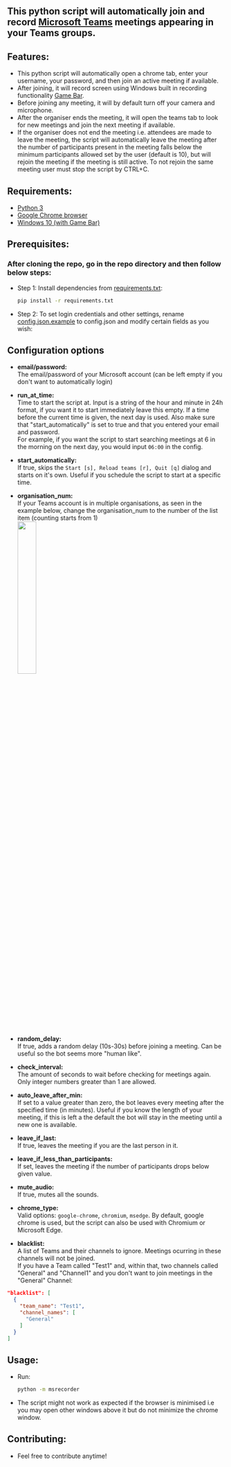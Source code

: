 ## This python script will automatically join and record [Microsoft Teams](https://www.microsoft.com/en-in/microsoft-365/microsoft-teams/group-chat-software) meetings appearing in your Teams groups.

## Features:

- This python script will automatically open a chrome tab, enter your username, your password, and then join an active meeting if available.
- After joining, it will record screen using Windows built in recording functionality [Game Bar](https://community.windows.com/en-us/stories/capture-and-share-videos-with-game-bar).
- Before joining any meeting, it will by default turn off your camera and microphone.
- After the organiser ends the meeting, it will open the teams tab to look for new meetings and join the next meeting if available.
- If the organiser does not end the meeting i.e. attendees are made to leave the meeting, the script will automatically leave the meeting after the number of participants present in the meeting falls below the minimum participants allowed set by the user (default is 10), but will rejoin the meeting if the meeting is still active. To not rejoin the same meeting user must stop the script by CTRL+C.

## Requirements:

- [Python 3](https://www.python.org/downloads/)
- [Google Chrome browser](https://www.google.com/intl/en_in/chrome/)
- [Windows 10 (with Game Bar)](https://www.microsoft.com/pl-pl/software-download/windows10)

## Prerequisites:

### After cloning the repo, go in the repo directory and then follow below steps:

- Step 1:
  Install dependencies from [requirements.txt](requirements.txt):

  ```bash
  pip install -r requirements.txt
  ```

- Step 2:
  To set login credentials and other settings, rename [config.json.example](config.json.example) to config.json and modify certain fields as you wish:

## Configuration options

- **email/password:**  
  The email/password of your Microsoft account (can be left empty if you don't want to automatically login)

- **run_at_time:**  
  Time to start the script at. Input is a string of the hour and minute in 24h format, if you want it to start immediately leave this empty.
  If a time before the current time is given, the next day is used. Also make sure that "start_automatically" is set to true and that
  you entered your email and password.  
  For example, if you want the script to start searching meetings at 6 in the morning on the next day, you would input `06:00` in the config.

- **start_automatically:**  
  If true, skips the `Start [s], Reload teams [r], Quit [q]` dialog and starts on it's own. Useful if you schedule the script to start at a specific time.

- **organisation_num:**  
  If your Teams account is in multiple organisations, as seen in the example below, change the organisation_num to the number of the list item (counting starts from 1)  
  <img width="30%" src="https://imgur.com/CWpK4wk.png">

- **random_delay:**  
  If true, adds a random delay (10s-30s) before joining a meeting. Can be useful so the bot seems more "human like".

- **check_interval:**  
  The amount of seconds to wait before checking for meetings again. Only integer numbers greater than 1 are allowed.

- **auto_leave_after_min:**  
  If set to a value greater than zero, the bot leaves every meeting after the specified time (in minutes). Useful if you know the length of your meeting, if this is left a the default the bot will stay in the meeting until a new one is available.

- **leave_if_last:**  
  If true, leaves the meeting if you are the last person in it.

- **leave_if_less_than_participants:**  
  If set, leaves the meeting if the number of participants drops below given value.

- **mute_audio:**  
  If true, mutes all the sounds.

- **chrome_type:**  
  Valid options: `google-chrome`, `chromium`, `msedge`. By default, google chrome is used, but the script can also be used with Chromium or Microsoft Edge.

- **blacklist:**  
  A list of Teams and their channels to ignore. Meetings ocurring in these channels will not be joined.  
  If you have a Team called "Test1" and, within that, two channels called "General" and "Channel1" and you don't want to join meetings in the "General" Channel:

```json
"blacklist": [
  {
    "team_name": "Test1",
    "channel_names": [
      "General"
    ]
  }
]
```

## Usage:

- Run:
  ```bash
  python -m msrecorder
  ```
- The script might not work as expected if the browser is minimised i.e you may open other windows above it but do not minimize the chrome window.

## Contributing:

- Feel free to contribute anytime!
